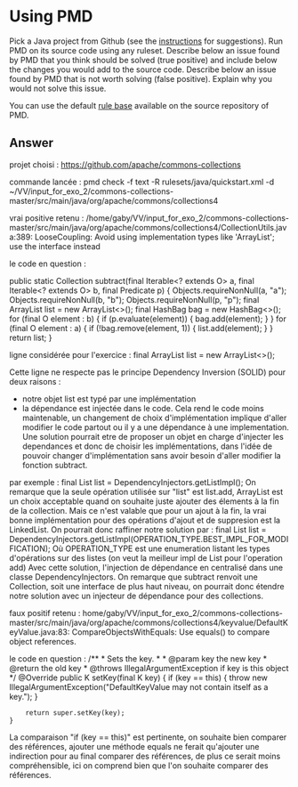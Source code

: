 # Using PMD

Pick a Java project from Github (see the [instructions](../sujet.md) for suggestions). Run PMD on its source code using any ruleset. Describe below an issue found by PMD that you think should be solved (true positive) and include below the changes you would add to the source code. Describe below an issue found by PMD that is not worth solving (false positive). Explain why you would not solve this issue.

You can use the default [rule base](https://github.com/pmd/pmd/blob/master/pmd-java/src/main/resources/rulesets/java/quickstart.xml) available on the source repository of PMD.

## Answer


projet choisi : https://github.com/apache/commons-collections

commande lancée : pmd check -f text -R rulesets/java/quickstart.xml -d ~/VV/input_for_exo_2/commons-collections-master/src/main/java/org/apache/commons/collections4

vrai positive retenu : /home/gaby/VV/input_for_exo_2/commons-collections-master/src/main/java/org/apache/commons/collections4/CollectionUtils.java:389:	LooseCoupling:	Avoid using implementation types like 'ArrayList'; use the interface instead

le code en question : 

public static <O> Collection<O> subtract(final Iterable<? extends O> a,
                                             final Iterable<? extends O> b,
                                             final Predicate<O> p) {
        Objects.requireNonNull(a, "a");
        Objects.requireNonNull(b, "b");
        Objects.requireNonNull(p, "p");
        final ArrayList<O> list = new ArrayList<>();
        final HashBag<O> bag = new HashBag<>();
        for (final O element : b) {
            if (p.evaluate(element)) {
                bag.add(element);
            }
        }
        for (final O element : a) {
            if (!bag.remove(element, 1)) {
                list.add(element);
            }
        }
        return list;
    }
    
ligne considérée pour l'exercice : final ArrayList<O> list = new ArrayList<>();

Cette ligne ne respecte pas le principe Dependency Inversion (SOLID) pour deux raisons : 
- notre objet list est typé par une implémentation
- la dépendance est injectée dans le code.
Cela rend le code moins maintenable, un changement de choix d'implémentation implique d'aller modifier le code partout ou il y a une dépendance à une implementation.
Une solution pourrait etre de proposer un objet en charge d'injecter les dependances et donc de choisir les implémentations, dans l'idée de pouvoir changer d'implémentation sans
avoir besoin d'aller modifier la fonction subtract.

par exemple : final List<O> list = DependencyInjectors.getListImpl();
On remarque que la seule opération utilisée sur "list" est list.add, ArrayList est un choix acceptable quand on souhaite juste ajouter des élements à la fin de la collection.
Mais ce n'est valable que pour un ajout à la fin, la vrai bonne implémentation pour des opérations d'ajout et de suppresion est la LinkedList.
On pourrait donc raffiner notre solution par : final List<O> list = DependencyInjectors.getListImpl(OPERATION_TYPE.BEST_IMPL_FOR_MODIFICATION);
Où OPERATION_TYPE est une enumeration listant les types d'opérations sur des listes (on veut la meilleur impl de List pour l'operation add)
Avec cette solution, l'injection de dépendance en centralisé dans une classe DependencyInjectors.
On remarque que subtract renvoit une Collection, soit une interface de plus haut niveau, on pourrait donc étendre notre solution avec un injecteur de dépendance pour des collections.





faux positif retenu : home/gaby/VV/input_for_exo_2/commons-collections-master/src/main/java/org/apache/commons/collections4/keyvalue/DefaultKeyValue.java:83:	CompareObjectsWithEquals:	Use equals() to compare object references.

le code en question :
/**
     * Sets the key.
     *
     * @param key  the new key
     * @return the old key
     * @throws IllegalArgumentException if key is this object
     */
    @Override
    public K setKey(final K key) {
        if (key == this) {
            throw new IllegalArgumentException("DefaultKeyValue may not contain itself as a key.");
        }

        return super.setKey(key);
    }
    
    
La comparaison  "if (key == this)" est pertinente, on souhaite bien comparer des références, ajouter une méthode equals ne ferait qu'ajouter une indirection pour au
final comparer des références, de plus ce serait moins compréhensible, ici on comprend bien que l'on souhaite comparer des références.


